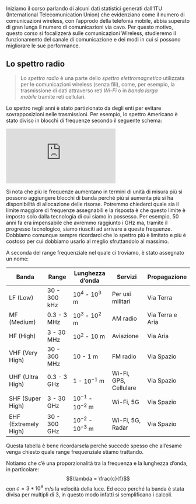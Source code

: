 Iniziamo il corso parlando di alcuni dati statistici generati dall’ITU (International Telecomunication Union) che evidenziano come il numero di comunicazioni wireless, con l’approdo della telefonia mobile, abbia superato di gran lunga il numero di comunicazioni via cavo. 
Per questo motivo, questo corso si focalizzerà sulle comunicazioni Wireless, studieremo il funzionamento del canale di comunicazione e dei modi in cui si possono migliorare le sue performance.

## Lo spettro radio

> Lo *spettro radio* è una parte dello *spettro elettromagnetico* utilizzata per le comunicazioni wireless (senza fili), come, per esempio, la trasmissione di dati attraverso reti *Wi-Fi* o in *banda larga mobile* tramite reti cellulari.

Lo spettro negli anni è stato partizionato da degli enti per evitare sovrapposizioni nelle trasmissioni. Per esempio, lo spettro Americano è stato diviso in blocchi di frequenze secondo il seguente schema: 

![Spettro](https://upload.wikimedia.org/wikipedia/commons/c/c7/United_States_Frequency_Allocations_Chart_2016_-_The_Radio_Spectrum.pdf)

Si nota che più le frequenze aumentano in termini di unità di misura più si possono aggiungere blocchi di banda perché più si aumenta più si ha disponibilità di allocazione delle risorse.
Potremmo chiederci quale sia il limite maggiore di frequenze assegnabili e la risposta è che questo limite è imposto solo dalla tecnologia di cui siamo in possesso. 
Per esempio, 50 anni fa era impensabile che avremmo raggiunto i GHz ma, tramite il progresso tecnologico, siamo riusciti ad arrivare a queste frequenze. 
Dobbiamo comunque sempre ricordarci che lo spettro più è limitato e più è costoso per cui dobbiamo usarlo al meglio sfruttandolo al massimo.

A seconda del range frequenziale nel quale ci troviamo, è stato assegnato un nome:

| Banda | Range        | Lunghezza d’onda        | Servizi               | Propagazione     |
| ----- | ------------ | ----------------------- | --------------------- | ---------------- |
| LF (Low)    | 30 - 300 kHz | $10^4$ - $10^3$ m       | Per usi militari      | Via Terra        |
| MF (Medium)   | 0.3 - 3 MHz  | $10^3$ - $10^2$ m       | AM radio              | Via Terra e Aria |
| HF (High)   | 3 - 30 MHz   | $10^2$ - 10 m           | Aviazione             | Via Aria         |
| VHF (Very High)  | 30 - 300 MHz | $10$ - $1$ m            | FM radio              | Via Spazio       |
| UHF (Ultra High)  | 0.3 - 3 GHz  | $1$ - $10^{-1}$ m       | Wi-Fi, GPS, Cellulare | Via Spazio       |
| SHF (Super High)  | 3 - 30 GHz   | $10^{-1}$ - $10^{-2}$ m | Wi-Fi, 5G             | Via Spazio       |
| EHF (Extremely High)  | 30 - 300 GHz | $10^{-2}$ - $10^{-3}$ m | Wi-Fi, 5G, Radar      | Via Spazio       |

Questa tabella è bene ricordarsela perché succede spesso che all’esame venga chiesto quale range frequenziale stiamo trattando.

Notiamo che c’è una proporzionalità tra la frequenza e la lunghezza d’onda, in particolare: $$\lambda = \frac{c}{f}$$ con $c = 3 * 10^8$ m/s la velocità della luce. Ed ecco perché la banda è stata divisa per multipli di 3, in questo modo infatti si semplificano i calcoli. 